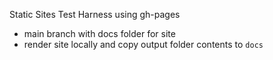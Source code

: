 Static Sites Test Harness using gh-pages
* main branch with docs folder for site
* render site locally and copy output folder contents to `docs`